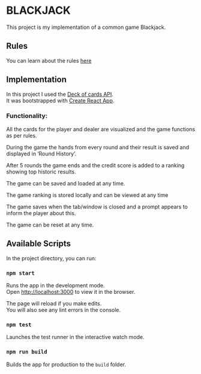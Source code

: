 # BLACKJACK

This project is my implementation of a common game Blackjack.

## Rules

You can learn about the rules [here](https://pl.wikipedia.org/wiki/Blackjack)

## Implementation

In this project I used the [Deck of cards API](https://deckofcardsapi.com/).\
It was bootstrapped with [Create React App](https://github.com/facebook/create-react-app).

### Functionality:

All the cards for the player and dealer are visualized and the game functions as per rules.

During the game the hands from every round and their result is saved and displayed in ‘Round History’.

After 5 rounds the game ends and the credit score is added to a ranking showing top historic results.

The game can be saved and loaded at any time.

The game ranking is stored locally and can be viewed at any time

The game saves when the tab/window is closed and a prompt appears to inform the player about this.

The game can be reset at any time.

## Available Scripts

In the project directory, you can run:

### `npm start`

Runs the app in the development mode.\
Open [http://localhost:3000](http://localhost:3000) to view it in the browser.

The page will reload if you make edits.\
You will also see any lint errors in the console.

### `npm test`

Launches the test runner in the interactive watch mode.

### `npm run build`

Builds the app for production to the `build` folder.
